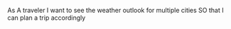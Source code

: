 As A traveler
I want to see the weather outlook for multiple cities
SO that I can plan a trip accordingly